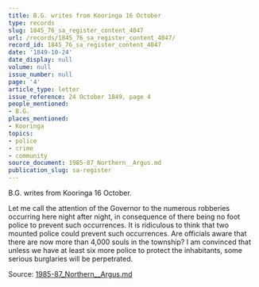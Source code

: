 ```yaml
---
title: B.G. writes from Kooringa 16 October
type: records
slug: 1845_76_sa_register_content_4047
url: /records/1845_76_sa_register_content_4047/
record_id: 1845_76_sa_register_content_4047
date: '1849-10-24'
date_display: null
volume: null
issue_number: null
page: '4'
article_type: letter
issue_reference: 24 October 1849, page 4
people_mentioned:
- B.G.
places_mentioned:
- Kooringa
topics:
- police
- crime
- community
source_document: 1985-87_Northern__Argus.md
publication_slug: sa-register
---
```


B.G. writes from Kooringa 16 October.

Let me call the attention of the Governor to the numerous robberies occurring here night after night, in consequence of there being no foot police to prevent such occurrences.  It is ridiculous to think that two mounted police could prevent such occurrences.  Are officials aware that there are now more than 4,000 souls in the township?  I am convinced that unless we have at least six more police  to protect the inhabitants, some serious burglaries will be perpetrated.

Source: [1985-87_Northern__Argus.md](/downloads/markdown/1985-87_Northern__Argus.md)
